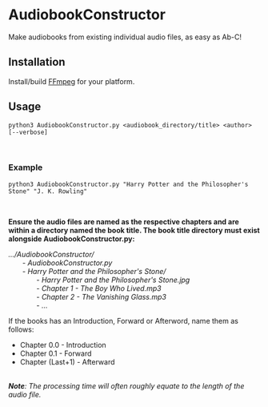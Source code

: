 # AudiobookConstructor
Make audiobooks from existing individual audio files, as easy as Ab-C!


## Installation
Install/build [FFmpeg](https://ffmpeg.org) for your platform.


## Usage

`python3 AudiobookConstructor.py <audiobook_directory/title> <author> [--verbose]`

<br>

### Example

`python3 AudiobookConstructor.py "Harry Potter and the Philosopher's Stone" "J. K. Rowling"`

<br>

**Ensure the audio files are named as the respective chapters and are within a directory named the book title. The book title directory must exist alongside AudiobookConstructor.py:**

_.../AudiobookConstructor/_<br>
&emsp;&emsp;- _AudiobookConstructor.py_<br>
&emsp;&emsp;- _Harry Potter and the Philosopher's Stone/_<br>
&emsp;&emsp;&emsp;&emsp;- _Harry Potter and the Philosopher's Stone.jpg_<br>
&emsp;&emsp;&emsp;&emsp;- _Chapter 1 - The Boy Who Lived.mp3_<br>
&emsp;&emsp;&emsp;&emsp;- _Chapter 2 - The Vanishing Glass.mp3_<br>
&emsp;&emsp;&emsp;&emsp;- _..._<br>

If the books has an Introduction, Forward or Afterword, name them as follows:
* Chapter 0.0 - Introduction
* Chapter 0.1 - Forward
* Chapter (Last+1) - Afterward
<br><br>

_**Note**: The processing time will often roughly equate to the length of the audio file._